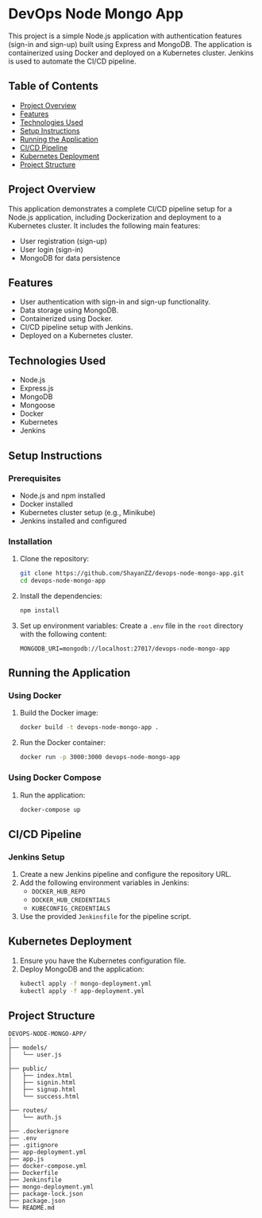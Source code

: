 # DevOps Node Mongo App

This project is a simple Node.js application with authentication features (sign-in and sign-up) built using Express and MongoDB. The application is containerized using Docker and deployed on a Kubernetes cluster. Jenkins is used to automate the CI/CD pipeline.

## Table of Contents

- [Project Overview](#project-overview)
- [Features](#features)
- [Technologies Used](#technologies-used)
- [Setup Instructions](#setup-instructions)
- [Running the Application](#running-the-application)
- [CI/CD Pipeline](#cicd-pipeline)
- [Kubernetes Deployment](#kubernetes-deployment)
- [Project Structure](#project-structure)

## Project Overview

This application demonstrates a complete CI/CD pipeline setup for a Node.js application, including Dockerization and deployment to a Kubernetes cluster. It includes the following main features:
- User registration (sign-up)
- User login (sign-in)
- MongoDB for data persistence

## Features

- User authentication with sign-in and sign-up functionality.
- Data storage using MongoDB.
- Containerized using Docker.
- CI/CD pipeline setup with Jenkins.
- Deployed on a Kubernetes cluster.

## Technologies Used

- Node.js
- Express.js
- MongoDB
- Mongoose
- Docker
- Kubernetes
- Jenkins

## Setup Instructions

### Prerequisites

- Node.js and npm installed
- Docker installed
- Kubernetes cluster setup (e.g., Minikube)
- Jenkins installed and configured

### Installation

1. Clone the repository:
    ```bash
    git clone https://github.com/ShayanZZ/devops-node-mongo-app.git
    cd devops-node-mongo-app
    ```

2. Install the dependencies:
    ```bash
    npm install
    ```

3. Set up environment variables:
    Create a `.env` file in the `root` directory with the following content:
    ```env
    MONGODB_URI=mongodb://localhost:27017/devops-node-mongo-app
    ```

## Running the Application

### Using Docker

1. Build the Docker image:
    ```bash
    docker build -t devops-node-mongo-app .
    ```

2. Run the Docker container:
    ```bash
    docker run -p 3000:3000 devops-node-mongo-app
    ```

### Using Docker Compose

1. Run the application:
    ```bash
    docker-compose up
    ```

## CI/CD Pipeline

### Jenkins Setup

1. Create a new Jenkins pipeline and configure the repository URL.
2. Add the following environment variables in Jenkins:
    - `DOCKER_HUB_REPO`
    - `DOCKER_HUB_CREDENTIALS`
    - `KUBECONFIG_CREDENTIALS`
3. Use the provided `Jenkinsfile` for the pipeline script.

## Kubernetes Deployment

1. Ensure you have the Kubernetes configuration file.
2. Deploy MongoDB and the application:
    ```bash
    kubectl apply -f mongo-deployment.yml
    kubectl apply -f app-deployment.yml
    ```

## Project Structure

```plaintext
DEVOPS-NODE-MONGO-APP/
│
├── models/
│   └── user.js
│
├── public/
│   ├── index.html
│   ├── signin.html
│   ├── signup.html
│   └── success.html
│
├── routes/
│   └── auth.js
│
├── .dockerignore
├── .env
├── .gitignore
├── app-deployment.yml
├── app.js
├── docker-compose.yml
├── Dockerfile
├── Jenkinsfile
├── mongo-deployment.yml
├── package-lock.json
├── package.json
└── README.md
